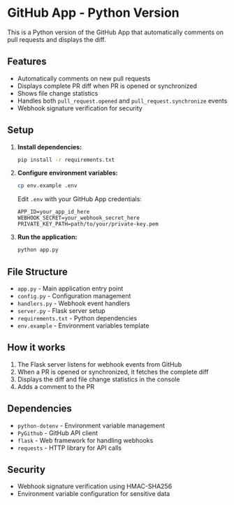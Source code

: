 # GitHub App - Python Version

This is a Python version of the GitHub App that automatically comments on pull requests and displays the diff.

## Features

- Automatically comments on new pull requests
- Displays complete PR diff when PR is opened or synchronized
- Shows file change statistics
- Handles both `pull_request.opened` and `pull_request.synchronize` events
- Webhook signature verification for security

## Setup

1. **Install dependencies:**
   ```bash
   pip install -r requirements.txt
   ```

2. **Configure environment variables:**
   ```bash
   cp env.example .env
   ```
   
   Edit `.env` with your GitHub App credentials:
   ```
   APP_ID=your_app_id_here
   WEBHOOK_SECRET=your_webhook_secret_here
   PRIVATE_KEY_PATH=path/to/your/private-key.pem
   ```

3. **Run the application:**
   ```bash
   python app.py
   ```

## File Structure

- `app.py` - Main application entry point
- `config.py` - Configuration management
- `handlers.py` - Webhook event handlers
- `server.py` - Flask server setup
- `requirements.txt` - Python dependencies
- `env.example` - Environment variables template

## How it works

1. The Flask server listens for webhook events from GitHub
2. When a PR is opened or synchronized, it fetches the complete diff
3. Displays the diff and file change statistics in the console
4. Adds a comment to the PR

## Dependencies

- `python-dotenv` - Environment variable management
- `PyGithub` - GitHub API client
- `flask` - Web framework for handling webhooks
- `requests` - HTTP library for API calls

## Security

- Webhook signature verification using HMAC-SHA256
- Environment variable configuration for sensitive data
